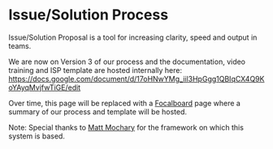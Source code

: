 # Issue/Solution Process

Issue/Solution Proposal is a tool for increasing clarity, speed and output in teams. 

We are now on Version 3 of our process and the documentation, video training and ISP template are hosted internally here: https://docs.google.com/document/d/17oHNwYMg_iil3HpGgg1QBIqCX4Q9KoYAyqMvjfwTiGE/edit

Over time, this page will be replaced with a [Focalboard](https://focalboard.com) page where a summary of our process and template will be hosted.

Note: Special thanks to [Matt Mochary](https://www.linkedin.com/in/matt-mochary-34bb4/) for the framework on which this system is based.
